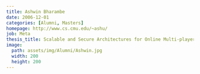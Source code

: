 ```yaml
---
title: Ashwin Bharambe
date: 2006-12-01
categories: [Alumni, Masters]
homepage: http://www.cs.cmu.edu/~ashu/
job: Meta
thesis_title: Scalable and Secure Architectures for Online Multi-player Games
image:
  path: assets/img/Alumni/Ashwin.jpg
  width: 200
  height: 200
---
```


